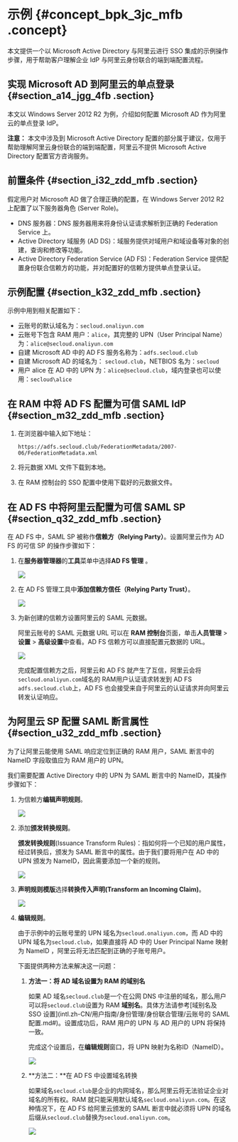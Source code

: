 # 示例 {#concept_bpk_3jc_mfb .concept}

本文提供一个以 Microsoft Active Directory 与阿里云进行 SSO 集成的示例操作步骤，用于帮助客户理解企业 IdP 与阿里云身份联合的端到端配置流程。

## 实现 Microsoft AD 到阿里云的单点登录 {#section_a14_jgg_4fb .section}

本文以 Windows Server 2012 R2 为例，介绍如何配置 Microsoft AD 作为阿里云的单点登录 IdP。

**注意：** 本文中涉及到 Microsoft Active Directory 配置的部分属于建议，仅用于帮助理解阿里云身份联合的端到端配置，阿里云不提供 Microsoft Active Directory 配置官方咨询服务。

## 前置条件 {#section_i32_zdd_mfb .section}

假定用户对 Microsoft AD 做了合理正确的配置，在 Windows Server 2012 R2 上配置了以下服务器角色 \(Server Role\)。

-   DNS 服务器：DNS 服务器用来将身份认证请求解析到正确的 Federation Service 上。
-   Active Directory 域服务 \(AD DS\)：域服务提供对域用户和域设备等对象的创建，查询和修改等功能。
-   Active Directory Federation Service \(AD FS\)：Federation Service 提供配置身份联合信赖方的功能，并对配置好的信赖方提供单点登录认证。

## 示例配置 {#section_k32_zdd_mfb .section}

示例中用到相关配置如下：

-   云账号的默认域名为：`secloud.onaliyun.com`
-   云账号下包含 RAM 用户：`alice`，其完整的 UPN（User Principal Name）为：`alice@secloud.onaliyun.com`
-   自建 Microsoft AD 中的 AD FS 服务名称为：`adfs.secloud.club`
-   自建 Microsoft AD 的域名为： `secloud.club`，NETBIOS 名为：`secloud`
-   用户 alice 在 AD 中的 UPN 为：`alice@secloud.club`，域内登录也可以使用：`secloud\alice`

## 在 RAM 中将 AD FS 配置为可信 SAML IdP {#section_m32_zdd_mfb .section}

1.  在浏览器中输入如下地址：

    ```
    https://adfs.secloud.club/FederationMetadata/2007-06/FederationMetadata.xml
    ```

2.  将元数据 XML 文件下载到本地。
3.  在 RAM 控制台的 SSO 配置中使用下载好的元数据文件。

## 在 AD FS 中将阿里云配置为可信 SAML SP {#section_q32_zdd_mfb .section}

在 AD FS 中，SAML SP 被称作**信赖方（Relying Party）**。设置阿里云作为 AD FS 的可信 SP 的操作步骤如下：

1.  在**服务器管理器**的**工具**菜单中选择**AD FS 管理** 。

    ![](http://static-aliyun-doc.oss-cn-hangzhou.aliyuncs.com/assets/img/23741/154279074814260_zh-CN.png)

2.  在 AD FS 管理工具中**添加信赖方信任（Relying Party Trust）**。

    ![](http://static-aliyun-doc.oss-cn-hangzhou.aliyuncs.com/assets/img/23741/154279074814261_zh-CN.png)

3.  为新创建的信赖方设置阿里云的 SAML 元数据。

    阿里云账号的 SAML 元数据 URL 可以在 **RAM 控制台**页面，单击**人员管理** \> **设置** \> **高级设置**中查看。AD FS 信赖方可以直接配置元数据的 URL。

    ![](http://static-aliyun-doc.oss-cn-hangzhou.aliyuncs.com/assets/img/23741/154279074814262_zh-CN.png)

    完成配置信赖方之后，阿里云和 AD FS 就产生了互信，阿里云会将`secloud.onaliyun.com`域名的 RAM用户认证请求转发到 AD FS `adfs.secloud.club`上，AD FS 也会接受来自于阿里云的认证请求并向阿里云转发认证响应。


## 为阿里云 SP 配置 SAML 断言属性 {#section_u32_zdd_mfb .section}

为了让阿里云能使用 SAML 响应定位到正确的 RAM 用户，SAML 断言中的 NameID 字段取值应为 RAM 用户的 UPN。

我们需要配置 Active Directory 中的 UPN 为 SAML 断言中的 NameID，其操作步骤如下：

1.  为信赖方**编辑声明规则**。

    ![](http://static-aliyun-doc.oss-cn-hangzhou.aliyuncs.com/assets/img/23741/154279074814263_zh-CN.png)

2.  添加**颁发转换规则**。

    **颁发转换规则**\(Issuance Transform Rules\)：指如何将一个已知的用户属性，经过转换后，颁发为 SAML 断言中的属性。由于我们要将用户在 AD 中的 UPN 颁发为 NameID，因此需要添加一个新的规则。

    ![](http://static-aliyun-doc.oss-cn-hangzhou.aliyuncs.com/assets/img/23741/154279074814264_zh-CN.png)

3.  **声明规则模版**选择**转换传入声明\(Transform an Incoming Claim\)**。

    ![](http://static-aliyun-doc.oss-cn-hangzhou.aliyuncs.com/assets/img/23741/154279074814265_zh-CN.png)

4.  **编辑规则**。

    由于示例中的云账号里的 UPN 域名为`secloud.onaliyun.com`，而 AD 中的 UPN 域名为`secloud.club`，如果直接将 AD 中的 User Principal Name 映射为 NameID ，阿里云将无法匹配到正确的子账号用户。

    下面提供两种方法来解决这一问题：

    1.  **方法一：**将 AD 域名设置为 RAM 的**域别名**

        如果 AD 域名`secloud.club`是一个在公网 DNS 中注册的域名，那么用户可以将`secloud.club`设置为 RAM **域别名**。具体方法请参考[域别名及 SSO 设置](intl.zh-CN/用户指南/身份管理/身份联合管理/云账号的 SAML 配置.md#)。设置成功后，RAM 用户的 UPN 与 AD 用户的 UPN 将保持一致。

        完成这个设置后，在**编辑规则**窗口，将 UPN 映射为名称ID（NameID）。

        ![](http://static-aliyun-doc.oss-cn-hangzhou.aliyuncs.com/assets/img/23741/154279074814266_zh-CN.png)

    2.  **方法二：**在 AD FS 中设置域名转换

        如果域名`secloud.club`是企业的内网域名，那么阿里云将无法验证企业对域名的所有权。RAM 就只能采用默认域名`secloud.onaliyun.com`。在这种情况下，在 AD FS 给阿里云颁发的 SAML 断言中就必须将 UPN 的域名后缀从`secloud.club`替换为`secloud.onaliyun.com`。

        ![](http://static-aliyun-doc.oss-cn-hangzhou.aliyuncs.com/assets/img/23741/154279074814267_zh-CN.png)


